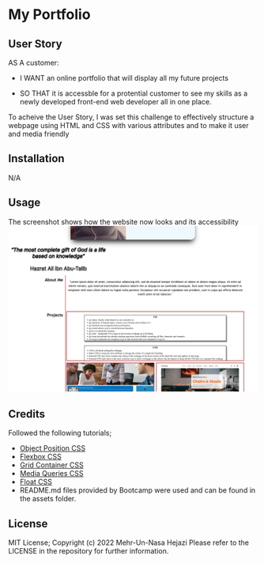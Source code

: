 # My Portfolio

## User Story

AS A customer:

- I WANT an online portfolio that will display all my future projects

- SO THAT it is accessble for a protential customer to see my skills as a newly developed front-end web developer all in one place.

To acheive the User Story, I was set this challenge to effectively structure a webpage using HTML and CSS with various attributes and to make it user and media friendly

## Installation

N/A

## Usage

The screenshot shows how the website now looks and its accessibility
![alt text](./assets/images/screenshot-portfolio.png)

## Credits

Followed the following tutorials;

- [Object Position CSS](https://www.w3schools.com/css/css3_object-position.asp)
- [Flexbox CSS](https://www.w3schools.com/css/css3_flexbox.asp)
- [Grid Container CSS](https://www.w3schools.com/css/css_grid_container.asp)
- [Media Queries CSS](https://www.w3schools.com/css/css_rwd_mediaqueries.asp)
- [Float CSS](https://developer.mozilla.org/en-US/docs/Learn/CSS/CSS_layout/Floats)
- README.md files provided by Bootcamp were used and can be found in the assets folder.

## License

MIT License; Copyright (c) 2022 Mehr-Un-Nasa Hejazi
Please refer to the LICENSE in the repository for further information.
